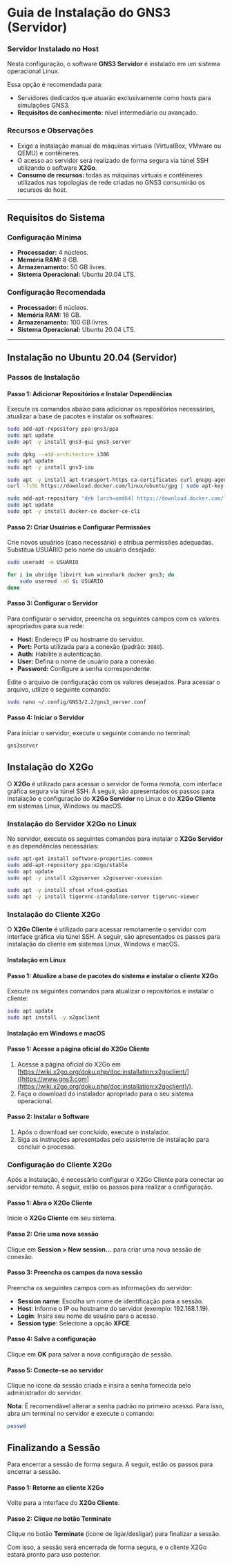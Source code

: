 # Guia de Instalação do GNS3 (Servidor)

### Servidor Instalado no Host
Nesta configuração, o software **GNS3 Servidor** é instalado em um sistema operacional Linux.

Essa opção é recomendada para:
- Servidores dedicados que atuarão exclusivamente como hosts para simulações GNS3.
- **Requisitos de conhecimento:** nível intermediário ou avançado.

### Recursos e Observações
- Exige a instalação manual de máquinas virtuais (VirtualBox, VMware ou QEMU) e contêineres.
- O acesso ao servidor será realizado de forma segura via túnel SSH utilizando o software **X2Go**.
- **Consumo de recursos:** todas as máquinas virtuais e contêineres utilizados nas topologias de rede criadas no GNS3 consumirão os recursos do host.

---

## Requisitos do Sistema

### Configuração Mínima
- **Processador:** 4 núcleos.
- **Memória RAM:** 8 GB.
- **Armazenamento:** 50 GB livres.
- **Sistema Operacional:** Ubuntu 20.04 LTS.

### Configuração Recomendada
- **Processador:** 6 núcleos.
- **Memória RAM:** 16 GB.
- **Armazenamento:** 100 GB livres.
- **Sistema Operacional:** Ubuntu 20.04 LTS.

---

## Instalação no Ubuntu 20.04 (Servidor)

### Passos de Instalação

#### **Passo 1: Adicionar Repositórios e Instalar Dependências**
Execute os comandos abaixo para adicionar os repositórios necessários, atualizar a base de pacotes e instalar os softwares:

```bash
sudo add-apt-repository ppa:gns3/ppa
sudo apt update
sudo apt -y install gns3-gui gns3-server

sudo dpkg --add-architecture i386
sudo apt update
sudo apt -y install gns3-iou

sudo apt -y install apt-transport-https ca-certificates curl gnupg-agent software-properties-common
curl -fsSL https://download.docker.com/linux/ubuntu/gpg | sudo apt-key add -

sudo add-apt-repository "deb [arch=amd64] https://download.docker.com/linux/ubuntu focal stable"
sudo apt update
sudo apt -y install docker-ce docker-ce-cli
```

#### **Passo 2: Criar Usuários e Configurar Permissões**
Crie novos usuários (caso necessário) e atribua permissões adequadas. Substitua USUÁRIO pelo nome do usuário desejado:

```bash
sudo useradd -m USUÁRIO

for i in ubridge libvirt kvm wireshark docker gns3; do
    sudo usermod -aG $i USUÁRIO
done
```

#### **Passo 3: Configurar o Servidor**
Para configurar o servidor, preencha os seguintes campos com os valores apropriados para sua rede:

- **Host:** Endereço IP ou hostname do servidor.
- **Port:** Porta utilizada para a conexão (padrão: `3080`).
- **Auth:** Habilite a autenticação.
- **User:** Defina o nome de usuário para a conexão.
- **Password:** Configure a senha correspondente.

Edite o arquivo de configuração com os valores desejados. Para acessar o arquivo, utilize o seguinte comando:

```bash
sudo nano ~/.config/GNS3/2.2/gns3_server.conf
```

#### **Passo 4: Iniciar o Servidor**
Para iniciar o servidor, execute o seguinte comando no terminal:

```bash
gns3server
```

## Instalação do X2Go

O **X2Go** é utilizado para acessar o servidor de forma remota, com interface gráfica segura via túnel SSH. A seguir, são apresentados os passos para instalação e configuração do **X2Go Servidor** no Linux e do **X2Go Cliente** em sistemas Linux, Windows ou macOS.

### Instalação do Servidor X2Go no Linux

No servidor, execute os seguintes comandos para instalar o **X2Go Servidor** e as dependências necessárias:

```bash
sudo apt-get install software-properties-common
sudo add-apt-repository ppa:x2go/stable
sudo apt update
sudo apt -y install x2goserver x2goserver-xsession

sudo apt -y install xfce4 xfce4-goodies
sudo apt -y install tigervnc-standalone-server tigervnc-viewer
```

### Instalação do Cliente X2Go

O **X2Go Cliente** é utilizado para acessar remotamente o servidor com interface gráfica via túnel SSH. A seguir, são apresentados os passos para instalação do cliente em sistemas Linux, Windows e macOS.

#### Instalação em Linux

#### **Passo 1: Atualize a base de pacotes do sistema e instalar o cliente X2Go**
Execute os seguintes comandos para atualizar o repositórios e instalar o cliente:
   ```bash
   sudo apt update
   sudo apt install -y x2goclient
   ```

#### Instalação em Windows e macOS

#### **Passo 1: Acesse a página oficial do X2Go Cliente**
1. Acesse a página oficial do X2Go em [https://wiki.x2go.org/doku.php/doc:installation:x2goclient/]([https://www.gns3.com](https://wiki.x2go.org/doku.php/doc:installation:x2goclient)/).
2. Faça o download do instalador apropriado para o seu sistema operacional.

#### **Passo 2: Instalar o Software**
1. Após o download ser concluído, execute o instalador.
2. Siga as instruções apresentadas pelo assistente de instalação para concluir o processo.

### Configuração do Cliente X2Go

Após a instalação, é necessário configurar o X2Go Cliente para conectar ao servidor remoto. A seguir, estão os passos para realizar a configuração.

#### **Passo 1: Abra o X2Go Cliente**
Inicie o **X2Go Cliente** em seu sistema.

#### **Passo 2: Crie uma nova sessão**
Clique em **Session > New session...** para criar uma nova sessão de conexão.

#### **Passo 3: Preencha os campos da nova sessão**
Preencha os seguintes campos com as informações do servidor:

- **Session name**: Escolha um nome de identificação para a sessão.
- **Host**: Informe o IP ou hostname do servidor (exemplo: 192.168.1.19).
- **Login**: Insira seu nome de usuário para o acesso.
- **Session type**: Selecione a opção **XFCE**.

#### **Passo 4: Salve a configuração**
Clique em **OK** para salvar a nova configuração de sessão.

#### **Passo 5: Conecte-se ao servidor**
Clique no ícone da sessão criada e insira a senha fornecida pelo administrador do servidor.

**Nota**: É recomendável alterar a senha padrão no primeiro acesso. Para isso, abra um terminal no servidor e execute o comando:
   ```bash
   passwd
   ```

## Finalizando a Sessão

Para encerrar a sessão de forma segura. A seguir, estão os passos para encerrar a sessão.

#### **Passo 1: Retorne ao cliente X2Go**
Volte para a interface do **X2Go Cliente**.

#### **Passo 2: Clique no botão Terminate**
Clique no botão **Terminate** (ícone de ligar/desligar) para finalizar a sessão.

Com isso, a sessão será encerrada de forma segura, e o cliente X2Go estará pronto para uso posterior.
